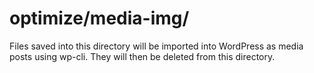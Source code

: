 # optimize/media-img/
Files saved into this directory will be imported into WordPress as media posts using wp-cli. They will then be deleted from this directory.
